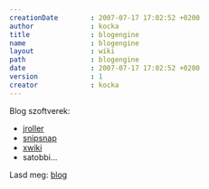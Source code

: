```yaml
---
creationDate        : 2007-07-17 17:02:52 +0200 
author              : kocka 
title               : blogengine 
name                : blogengine 
layout              : wiki 
path                : blogengine 
date                : 2007-07-17 17:02:52 +0200 
version             : 1 
creator             : kocka 
---
```

Blog szoftverek:

*   [jroller](Missing.html)
*   [snipsnap](SnipSnap.html)
*   [xwiki](xwiki.html)
*   satobbi...

Lasd meg: [blog](blog.html)
